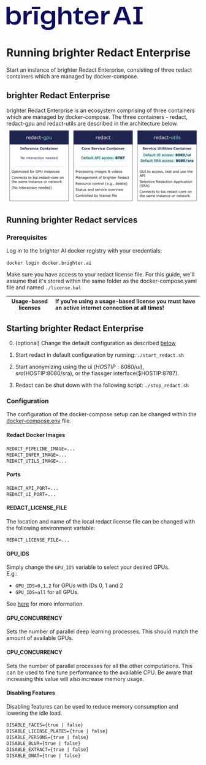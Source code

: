 [![Brighter AI logo](./pictures/brighter.png)](https://brighter.ai/)

# Running brighter Redact Enterprise
Start an instance of brighter Redact Enterprise, consisting of three redact containers which are managed by docker-compose.


## brighter Redact Enterprise
brighter Redact Enterprise is an ecosystem comprising of three containers which are managed by docker-compose. The three containers - redact, redact-gpu and redact-utils are described in the architecture below.
![image](./pictures/redact_containers.png)

## Running brighter Redact services
### Prerequisites
Log in to the brighter AI docker registry with your credentials:

`docker login docker.brighter.ai`

Make sure you have access to your redact license file. For this guide, we'll assume that it's stored within the same folder as the docker-compose.yaml file and named `./license.bal`

| Usage-based licenses | If you're using a usage-based license you must have an active internet connection at all times!       |
|-------------|:------------------------|

## Starting brighter Redact Enterprise

0. (optional) Change the default configuration as described [below](#configuration)

1. Start redact in default configuration by running:
`./start_redact.sh`

2. Start anonymizing using the ui ($HOSTIP:8080/ui), sra ($HOSTIP:8080/sra), or the flassger interface($HOSTIP:8787).

3. Redact can be shut down with the following script:
`./stop_redact.sh`

### Configuration
The configuration of the docker-compose setup can be changed within the [docker-compose.env](./docker-compose.env) file.

#### Redact Docker Images
```
REDACT_PIPELINE_IMAGE=...
REDACT_INFER_IMAGE=...
REDACT_UTILS_IMAGE=...
```
#### Ports
```
REDACT_API_PORT=...
REDACT_UI_PORT=...
```
#### REDACT_LICENSE_FILE
The location and name of the local redact license file can be changed with the following environment variable:
```
REDACT_LICENSE_FILE=...
```
#### GPU_IDS
Simply change the `GPU_IDS` variable to select your desired GPUs.\
E.g.:
- `GPU_IDS=0,1,2` for GPUs with IDs 0, 1 and 2
- `GPU_IDS=all` for all GPUs.

See [here](https://docs.nvidia.com/datacenter/cloud-native/container-toolkit/user-guide.html#gpu-enumeration) for more information.

#### GPU_CONCURRENCY
Sets the number of parallel deep learning processes. This should match the amount of available GPUs.

#### CPU_CONCURRENCY
Sets the number of parallel processes for all the other computations. This can be used to fine tune performance to the available CPU. Be aware that increasing this value will also increase memory usage.

#### Disabling Features
Disabling features can be used to reduce memory consumption and lowering the idle load.
```
DISABLE_FACES={true | false}
DISABLE_LICENSE_PLATES={true | false}
DISABLE_PERSONS={true | false}
DISABLE_BLUR={true | false}
DISABLE_EXTRACT={true | false}
DISABLE_DNAT={true | false}
```
